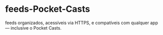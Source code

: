 # feeds-Pocket-Casts
feeds organizados, acessíveis via HTTPS, e compatíveis com qualquer app — inclusive o Pocket Casts.

